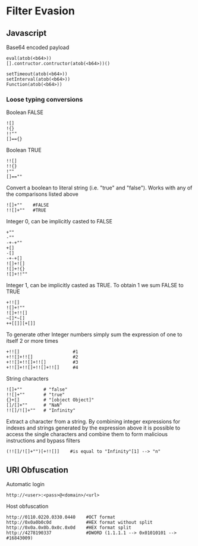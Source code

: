 # Filter Evasion

## Javascript

Base64 encoded payload

```
eval(atob(<b64>))
[].contructor.contructor(atob(<b64>))()

setTimeout(atob(<b64>))
setInterval(atob(<b64>))
Function(atob(<b64>))
```

### Loose typing conversions

Boolean FALSE

```
![]
!{}
!!""
[]=={}
```

Boolean TRUE

```
!![]
!!{}
!""
[]==""
```

Convert a boolean to literal string (i.e. "true" and "false"). Works with any of the comparisons listed above

```
![]+""    #FALSE
!![]+""   #TRUE
```

Integer 0, can be implicitly casted to FALSE

```
+""
-""
-+-+""
+[]
-[]
-+-+[]
![]+![]
![]+!{}
![]+!!""
```

Integer 1, can be implicitly casted as TRUE. To obtain 1 we sum FALSE to TRUE

```
+!![]
![]+!""
![]+!![]
~[]*~[]
++[[]][+[]]
```

To generate other Integer numbers simply sum the expression of one to itself 2 or more times

```
+!![]                    #1
+!![]+!![]               #2
+!![]+!![]+!![]          #3
+!![]+!![]+!![]+!![]     #4
```

String characters

```
![]+""        # "false"
!![]+""       # "true"
{}+[]         # "[object Object]"
[]/[]+""      # "NaN"
!![]/![]+""   # "Infinity"
```

Extract a character from a string. By combining integer expressions for indexes and strings generated by the expression above it is possible to access the single characters and combine them to form malicious instructions and bypass filters

```
(!![]/![]+"")[+!![]]    #is equal to "Infinity"[1] --> "n"
```

## URI Obfuscation

Automatic login

```
http://<user>:<pass>@<domain>/<url>
```

Host obfuscation

```
http://0110.0220.0330.0440    #OCT format
http://0x0a0b0c0d             #HEX format without split
http://0x0a.0x0b.0x0c.0x0d    #HEX format split
http://4278190337             #DWORD (1.1.1.1 --> 0x01010101 --> #16843009)
```
